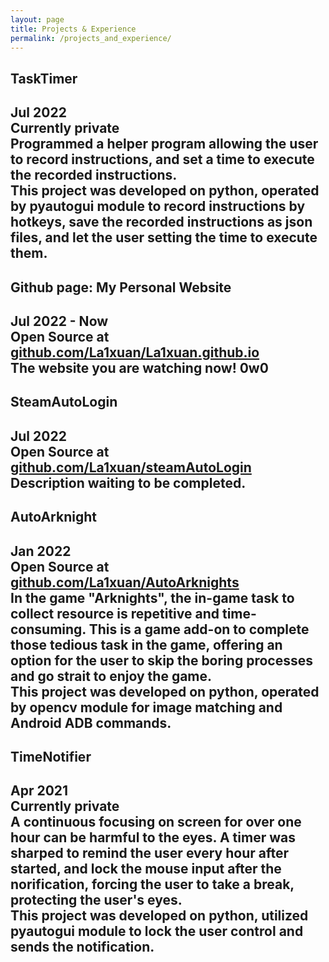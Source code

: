 ```yaml
---
layout: page
title: Projects & Experience
permalink: /projects_and_experience/
---
```


## TaskTimer
Jul 2022  
Currently private  
Programmed a helper program allowing the user to record instructions, and set a time to execute the recorded instructions.  
This project was developed on python, operated by pyautogui module to record instructions by hotkeys, save the recorded instructions as json files, and let the user setting the time to execute them.  
------------------------------------------------------------------------------------------------------------------------------------------

## Github page: My Personal Website
Jul 2022 - Now  
Open Source at [github.com/La1xuan/La1xuan.github.io]  
The website you are watching now! 0w0  
------------------------------------------------------------------------------------------------------------------------------------------

## SteamAutoLogin
Jul 2022  
Open Source at [github.com/La1xuan/steamAutoLogin]  
Description waiting to be completed.  
------------------------------------------------------------------------------------------------------------------------------------------

## AutoArknight
Jan 2022  
Open Source at [github.com/La1xuan/AutoArknights]  
In the game "Arknights", the in-game task to collect resource is repetitive and time-consuming. This is a game add-on to complete those tedious task in the game, offering an option for the user to skip the boring processes and go strait to enjoy the game.  
This project was developed on python, operated by opencv module for image matching and Android ADB commands.  
------------------------------------------------------------------------------------------------------------------------------------------

## TimeNotifier
Apr 2021  
Currently private  
A continuous focusing on screen for over one hour can be harmful to the eyes. A timer was sharped to remind the user every hour after started, and lock the mouse input after the norification, forcing the user to take a break, protecting the user's eyes.  
This project was developed on python, utilized pyautogui module to lock the user control and sends the notification.  
------------------------------------------------------------------------------------------------------------------------------------------


[github.com/La1xuan/steamAutoLogin]: github.com/La1xuan/steamAutoLogin  
[github.com/La1xuan/AutoArknights]: github.com/La1xuan/AutoArknights  
[github.com/La1xuan/La1xuan.github.io]: github.com/La1xuan/La1xuan.github.io